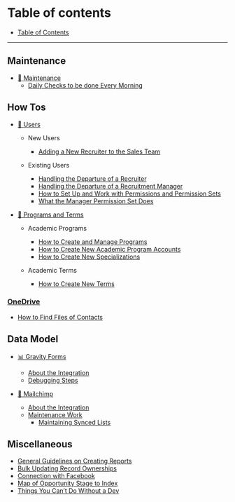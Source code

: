 # Table of contents

* [Table of Contents](README.md)

***

## Maintenance

* [🔎 Maintenance](Maintenance/README.md)
  * [Daily Checks to be done Every Morning](Maintenance/daily-checks.md)

## How Tos

* [👥 Users](users/README.md)
  * New Users
    - [Adding a New Recruiter to the Sales Team](users/adding-a-new-recruiter-to-the-sales-team.md)

  * Existing Users
    - [Handling the Departure of a Recruiter](users/handling-the-departure-of-a-recruiter.md)
    - [Handling the Departure of a Recruitment Manager](users/Handling-the-Departure-of-a-Recruitment-Manager.md)
    - [How to Set Up and Work with Permissions and Permission Sets](users/How-to-Set-Up-and-Work-with-Permissions-and-Permission-Sets.md)
    - [What the Manager Permission Set Does](users/What-the-Manager-Permission-Set-Does.md)

* [🧬 Programs and Terms](programs-and-terms/README.md)
  * Academic Programs
    - [How to Create and Manage Programs](programs-and-terms/how-to-create-and-manage-programs.md)
    - [How to Create New Academic Program Accounts](programs-and-terms/How-to-Create-New-Academic-Program-Accounts.md)
    - [How to Create New Specializations](programs-and-terms/How-to-Create-New-Specializations.md)

  * Academic Terms
    - [How to Create New Terms](programs-and-terms/How-to-Create-New-Terms.md)

### [OneDrive](onedrive/README.md)
  * [How to Find Files of Contacts](onedrive/how-to-find-files-of-contacts.md)

## Data Model

* [📊 Gravity Forms](/gravity-forms/README.md)
  - [About the Integration](gravity-forms/about-the-integration.md)
  - [Debugging Steps](gravity-forms/debugging-steps.md)

* [🐒 Mailchimp](/mailchimp/README.md)
  * [About the Integration](mailchimp-use/salesforce-integration/about-the-integration.md)
  * [Maintenance Work](/mailchimp-use/maintenance-work/README.md)
    * [Maintaining Synced Lists](mailchimp/maintenance-work/maintaining-synced-lists.md)

## Miscellaneous
  - [General Guidelines on Creating Reports](misc/creating-reports-guidelines.md)
  - [Bulk Updating Record Ownerships](misc/Bulk-Updating-Record-Ownerships.md)
  - [Connection with Facebook](misc/Connection-with-Facebook.md)
  - [Map of Opportunity Stage to Index](misc/programs-and-terms/Map-of-Opportunity-Stage-to-Index.md)
  - [Things You Can’t Do Without a Dev](misc/dev-only-things.md)
